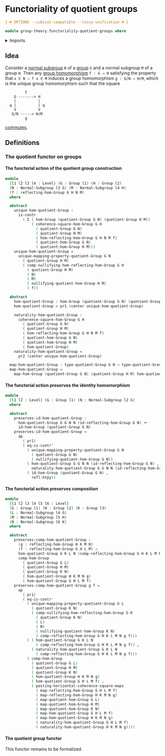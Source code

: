 # Functoriality of quotient groups

```agda
{-# OPTIONS --cubical-compatible --lossy-unification #-}

module group-theory.functoriality-quotient-groups where
```

<details><summary>Imports</summary>

```agda
open import foundation.action-on-identifications-functions
open import foundation.commuting-squares-of-maps
open import foundation.contractible-types
open import foundation.dependent-pair-types
open import foundation.homotopies
open import foundation.identity-types
open import foundation.universe-levels

open import group-theory.commuting-squares-of-group-homomorphisms
open import group-theory.groups
open import group-theory.homomorphisms-groups
open import group-theory.homomorphisms-groups-equipped-with-normal-subgroups
open import group-theory.normal-subgroups
open import group-theory.nullifying-group-homomorphisms
open import group-theory.quotient-groups
```

</details>

## Idea

Consider a [normal subgroup](group-theory.normal-subgroups.md) `N` of a
[group](group-theory.groups.md) `G` and a normal subgroup `M` of a group `H`.
Then any [group homomorphism](group-theory.homomorphisms-groups.md) `f : G → H`
satisfying the property that `x ∈ N ⇒ f x ∈ M` induces a group homomorphism
`g : G/N → H/M`, which is the unique group homomorphism such that the square

```text
         f
    G -------> H
    |          |
  q |          | q
    V          V
   G/N -----> H/M
         g
```

[commutes](group-theory.commuting-squares-of-group-homomorphisms.md).

## Definitions

### The quotient functor on groups

#### The functorial action of the quotient group construction

```agda
module _
  {l1 l2 l3 l4 : Level} (G : Group l1) (H : Group l2)
  (N : Normal-Subgroup l3 G) (M : Normal-Subgroup l4 H)
  (f : reflecting-hom-Group G H N M)
  where

  abstract
    unique-hom-quotient-Group :
      is-contr
        ( Σ ( hom-Group (quotient-Group G N) (quotient-Group H M))
            ( coherence-square-hom-Group G H
              ( quotient-Group G N)
              ( quotient-Group H M)
              ( hom-reflecting-hom-Group G H N M f)
              ( quotient-hom-Group G N)
              ( quotient-hom-Group H M)))
    unique-hom-quotient-Group =
      unique-mapping-property-quotient-Group G N
        ( quotient-Group H M)
        ( comp-nullifying-hom-reflecting-hom-Group G H
          ( quotient-Group H M)
          ( N)
          ( M)
          ( nullifying-quotient-hom-Group H M)
          ( f))

  abstract
    hom-quotient-Group : hom-Group (quotient-Group G N) (quotient-Group H M)
    hom-quotient-Group = pr1 (center unique-hom-quotient-Group)

    naturality-hom-quotient-Group :
      coherence-square-hom-Group G H
        ( quotient-Group G N)
        ( quotient-Group H M)
        ( hom-reflecting-hom-Group G H N M f)
        ( quotient-hom-Group G N)
        ( quotient-hom-Group H M)
        ( hom-quotient-Group)
    naturality-hom-quotient-Group =
      pr2 (center unique-hom-quotient-Group)

  map-hom-quotient-Group : type-quotient-Group G N → type-quotient-Group H M
  map-hom-quotient-Group =
    map-hom-Group (quotient-Group G N) (quotient-Group H M) hom-quotient-Group
```

#### The functorial action preserves the identity homomorphism

```agda
module _
  {l1 l2 : Level} (G : Group l1) (N : Normal-Subgroup l2 G)
  where

  abstract
    preserves-id-hom-quotient-Group :
      hom-quotient-Group G G N N (id-reflecting-hom-Group G N) ＝
      id-hom-Group (quotient-Group G N)
    preserves-id-hom-quotient-Group =
      ap
        ( pr1)
        ( eq-is-contr'
          ( unique-mapping-property-quotient-Group G N
            ( quotient-Group G N)
            ( nullifying-quotient-hom-Group G N))
          ( hom-quotient-Group G G N N (id-reflecting-hom-Group G N) ,
            naturality-hom-quotient-Group G G N N (id-reflecting-hom-Group G N))
          ( id-hom-Group (quotient-Group G N) ,
            refl-htpy))
```

#### The functorial action preserves composition

```agda
module _
  {l1 l2 l3 l4 l5 l6 : Level}
  (G : Group l1) (H : Group l2) (K : Group l3)
  (L : Normal-Subgroup l4 G)
  (M : Normal-Subgroup l5 H)
  (N : Normal-Subgroup l6 K)
  where

  abstract
    preserves-comp-hom-quotient-Group :
      (g : reflecting-hom-Group H K M N)
      (f : reflecting-hom-Group G H L M) →
      hom-quotient-Group G K L N (comp-reflecting-hom-Group G H K L M N g f) ＝
      comp-hom-Group
        ( quotient-Group G L)
        ( quotient-Group H M)
        ( quotient-Group K N)
        ( hom-quotient-Group H K M N g)
        ( hom-quotient-Group G H L M f)
    preserves-comp-hom-quotient-Group g f =
      ap
        ( pr1)
        ( eq-is-contr'
          ( unique-mapping-property-quotient-Group G L
            ( quotient-Group K N)
            ( comp-nullifying-hom-reflecting-hom-Group G K
              ( quotient-Group K N)
              ( L)
              ( N)
              ( nullifying-quotient-hom-Group K N)
              ( comp-reflecting-hom-Group G H K L M N g f)))
          ( ( hom-quotient-Group G K L N
              ( comp-reflecting-hom-Group G H K L M N g f)) ,
            ( naturality-hom-quotient-Group G K L N
              ( comp-reflecting-hom-Group G H K L M N g f)))
          ( comp-hom-Group
            ( quotient-Group G L)
            ( quotient-Group H M)
            ( quotient-Group K N)
            ( hom-quotient-Group H K M N g)
            ( hom-quotient-Group G H L M f) ,
            ( pasting-horizontal-coherence-square-maps
              ( map-reflecting-hom-Group G H L M f)
              ( map-reflecting-hom-Group H K M N g)
              ( map-quotient-hom-Group G L)
              ( map-quotient-hom-Group H M)
              ( map-quotient-hom-Group K N)
              ( map-hom-quotient-Group G H L M f)
              ( map-hom-quotient-Group H K M N g)
              ( naturality-hom-quotient-Group G H L M f)
              ( naturality-hom-quotient-Group H K M N g))))
```

#### The quotient group functor

This functor remains to be formalized.
